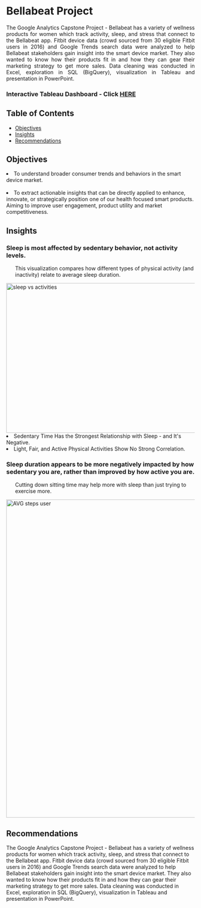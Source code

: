 <h1>Bellabeat Project</h1>

<p align = 'justify'>The Google Analytics Capstone Project - Bellabeat has a variety of wellness products for women which track activity, sleep, and stress that connect to the Bellabeat app. Fitbit device data (crowd sourced from 30 eligible Fitbit users in 2016) and Google Trends search data were analyzed to help Bellabeat stakeholders gain insight into the smart device market. They also wanted to know how their products fit in and how they can gear their marketing strategy to get more sales. Data cleaning was conducted in Excel, exploration in SQL (BigQuery), visualization in Tableau and presentation in PowerPoint. </p>
<h3> Interactive Tableau Dashboard - Click  <a href = "https://public.tableau.com/app/profile/immanuel.mamauag/viz/DailyActivity_17528945596700/FitnessDeviceTrends">HERE</a></h3>

<h2>Table of Contents</h2>
<ul>
  <li><a href="#objectives">Objectives</a></li>
  <li><a href="#insights">Insights</a></li>
  <li><a href="#recommendations">Recommendations</a></li>
</ul>

<h2 id="objectives">Objectives</h2>
<p align = 'justify'>
<li>To understand broader consumer trends and behaviors in the smart device market.</li> <br> 
<li>To extract actionable insights that can be directly applied to enhance, innovate, or strategically position one of our health focused smart products. 
Aiming to improve user engagement, product utility and market competitiveness.</li></p>

<h2 id="insights">Insights</h2>
<h3>Sleep is most affected by sedentary behavior, not activity levels.</h3>
<ul>This visualization compares how different types of physical activity (and inactivity) relate to average sleep duration.</ul>
<img width="900" height="400" alt="sleep vs activities" src="https://github.com/user-attachments/assets/a31ba838-c51c-4f8b-be7d-2f618c0dd216" />
<li> Sedentary Time Has the Strongest Relationship with Sleep - and It's Negative.</li>
<li> Light, Fair, and Active Physical Activities Show No Strong Correlation.</li>

<h3>Sleep duration appears to be more negatively impacted by how sedentary you are, rather than improved by how active you are.</h3>
<ul>Cutting down sitting time may help more with sleep than just trying to exercise more.</ul>
<ul></ul>
<img width="900" height="850" alt="AVG steps user" src="https://github.com/user-attachments/assets/af395441-44d6-4edf-b868-9163dfd00de1" />



<h2 id="recommendations">Recommendations</h2>
<p>The Google Analytics Capstone Project - Bellabeat has a variety of wellness products for women which track activity, sleep, and stress that connect to the Bellabeat app. Fitbit device data (crowd sourced from 30 eligible Fitbit users in 2016) and Google Trends search data were analyzed to help Bellabeat stakeholders gain insight into the smart device market. They also wanted to know how their products fit in and how they can gear their marketing strategy to get more sales. Data cleaning was conducted in Excel, exploration in SQL (BigQuery), visualization in Tableau and presentation in PowerPoint.</p>

